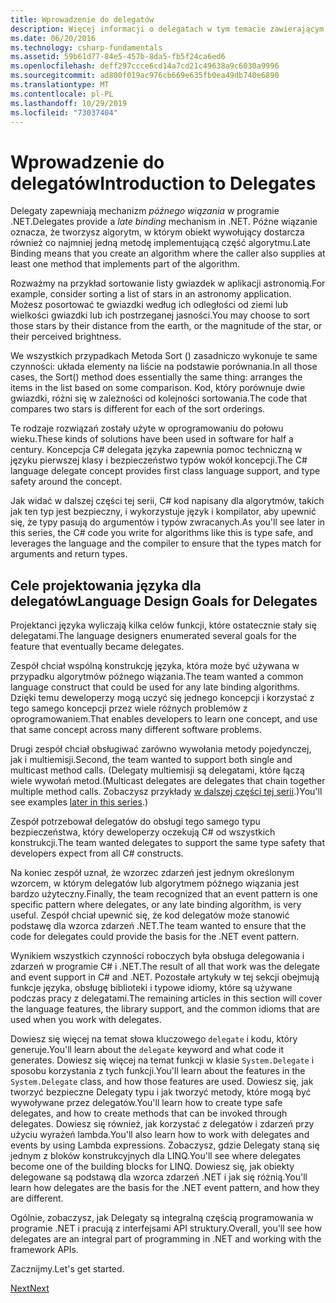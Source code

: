 ```yaml
---
title: Wprowadzenie do delegatów
description: Więcej informacji o delegatach w tym temacie zawierającym podstawowe koncepcje i Omówienie celów projektowania języka dla delegatów.
ms.date: 06/20/2016
ms.technology: csharp-fundamentals
ms.assetid: 59b61d77-84e5-457b-8da5-fb5f24ca6ed6
ms.openlocfilehash: deff297ccce6cd14a7cd21c49638a9c6030a9996
ms.sourcegitcommit: ad800f019ac976cb669e635fb0ea49db740e6890
ms.translationtype: MT
ms.contentlocale: pl-PL
ms.lasthandoff: 10/29/2019
ms.locfileid: "73037404"
---
```

# <a name="introduction-to-delegates"></a><span data-ttu-id="6d2f6-103">Wprowadzenie do delegatów</span><span class="sxs-lookup"><span data-stu-id="6d2f6-103">Introduction to Delegates</span></span>

<span data-ttu-id="6d2f6-104">Delegaty zapewniają mechanizm *późnego wiązania* w programie .NET.</span><span class="sxs-lookup"><span data-stu-id="6d2f6-104">Delegates provide a *late binding* mechanism in .NET.</span></span> <span data-ttu-id="6d2f6-105">Późne wiązanie oznacza, że tworzysz algorytm, w którym obiekt wywołujący dostarcza również co najmniej jedną metodę implementującą część algorytmu.</span><span class="sxs-lookup"><span data-stu-id="6d2f6-105">Late Binding means that you create an algorithm where the caller also supplies at least one method that implements part of the algorithm.</span></span>

<span data-ttu-id="6d2f6-106">Rozważmy na przykład sortowanie listy gwiazdek w aplikacji astronomią.</span><span class="sxs-lookup"><span data-stu-id="6d2f6-106">For example, consider sorting a list of stars in an astronomy application.</span></span>
<span data-ttu-id="6d2f6-107">Możesz posortować te gwiazdki według ich odległości od ziemi lub wielkości gwiazdki lub ich postrzeganej jasności.</span><span class="sxs-lookup"><span data-stu-id="6d2f6-107">You may choose to sort those stars by their distance from the earth, or the magnitude of the star, or their perceived brightness.</span></span>

<span data-ttu-id="6d2f6-108">We wszystkich przypadkach Metoda Sort () zasadniczo wykonuje te same czynności: układa elementy na liście na podstawie porównania.</span><span class="sxs-lookup"><span data-stu-id="6d2f6-108">In all those cases, the Sort() method does essentially the same thing: arranges the items in the list based on some comparison.</span></span> <span data-ttu-id="6d2f6-109">Kod, który porównuje dwie gwiazdki, różni się w zależności od kolejności sortowania.</span><span class="sxs-lookup"><span data-stu-id="6d2f6-109">The code that compares two stars is different for each of the sort orderings.</span></span>

<span data-ttu-id="6d2f6-110">Te rodzaje rozwiązań zostały użyte w oprogramowaniu do połowu wieku.</span><span class="sxs-lookup"><span data-stu-id="6d2f6-110">These kinds of solutions have been used in software for half a century.</span></span>
<span data-ttu-id="6d2f6-111">Koncepcja C# delegata języka zapewnia pomoc techniczną w języku pierwszej klasy i bezpieczeństwo typów wokół koncepcji.</span><span class="sxs-lookup"><span data-stu-id="6d2f6-111">The C# language delegate concept provides first class language support, and type safety around the concept.</span></span>

<span data-ttu-id="6d2f6-112">Jak widać w dalszej części tej serii, C# kod napisany dla algorytmów, takich jak ten typ jest bezpieczny, i wykorzystuje język i kompilator, aby upewnić się, że typy pasują do argumentów i typów zwracanych.</span><span class="sxs-lookup"><span data-stu-id="6d2f6-112">As you'll see later in this series, the C# code you write for algorithms like this is type safe, and leverages the language and the compiler to ensure that the types match for arguments and return types.</span></span>

## <a name="language-design-goals-for-delegates"></a><span data-ttu-id="6d2f6-113">Cele projektowania języka dla delegatów</span><span class="sxs-lookup"><span data-stu-id="6d2f6-113">Language Design Goals for Delegates</span></span>

<span data-ttu-id="6d2f6-114">Projektanci języka wyliczają kilka celów funkcji, które ostatecznie stały się delegatami.</span><span class="sxs-lookup"><span data-stu-id="6d2f6-114">The language designers enumerated several goals for the feature that eventually became delegates.</span></span>

<span data-ttu-id="6d2f6-115">Zespół chciał wspólną konstrukcję języka, która może być używana w przypadku algorytmów późnego wiązania.</span><span class="sxs-lookup"><span data-stu-id="6d2f6-115">The team wanted a common language construct that could be used for any late binding algorithms.</span></span> <span data-ttu-id="6d2f6-116">Dzięki temu deweloperzy mogą uczyć się jednego koncepcji i korzystać z tego samego koncepcji przez wiele różnych problemów z oprogramowaniem.</span><span class="sxs-lookup"><span data-stu-id="6d2f6-116">That enables developers to learn one concept, and use that same concept across many different software problems.</span></span>

<span data-ttu-id="6d2f6-117">Drugi zespół chciał obsługiwać zarówno wywołania metody pojedynczej, jak i multiemisji.</span><span class="sxs-lookup"><span data-stu-id="6d2f6-117">Second, the team wanted to support both single and multicast method calls.</span></span> <span data-ttu-id="6d2f6-118">(Delegaty multiemisji są delegatami, które łączą wiele wywołań metod.</span><span class="sxs-lookup"><span data-stu-id="6d2f6-118">(Multicast delegates are delegates that chain together multiple method calls.</span></span> <span data-ttu-id="6d2f6-119">Zobaczysz przykłady [w dalszej części tej serii](delegate-class.md).)</span><span class="sxs-lookup"><span data-stu-id="6d2f6-119">You'll see examples [later in this series](delegate-class.md).)</span></span> 

<span data-ttu-id="6d2f6-120">Zespół potrzebował delegatów do obsługi tego samego typu bezpieczeństwa, który deweloperzy oczekują C# od wszystkich konstrukcji.</span><span class="sxs-lookup"><span data-stu-id="6d2f6-120">The team wanted delegates to support the same type safety that developers expect from all C# constructs.</span></span> 

<span data-ttu-id="6d2f6-121">Na koniec zespół uznał, że wzorzec zdarzeń jest jednym określonym wzorcem, w którym delegatów lub algorytmem późnego wiązania jest bardzo użyteczny.</span><span class="sxs-lookup"><span data-stu-id="6d2f6-121">Finally, the team recognized that an event pattern is one specific pattern where delegates, or any late binding algorithm, is very useful.</span></span> <span data-ttu-id="6d2f6-122">Zespół chciał upewnić się, że kod delegatów może stanowić podstawę dla wzorca zdarzeń .NET.</span><span class="sxs-lookup"><span data-stu-id="6d2f6-122">The team wanted to ensure that the code for delegates could provide the basis for the .NET event pattern.</span></span>

<span data-ttu-id="6d2f6-123">Wynikiem wszystkich czynności roboczych była obsługa delegowania i zdarzeń w programie C# i .NET.</span><span class="sxs-lookup"><span data-stu-id="6d2f6-123">The result of all that work was the delegate and event support in C# and .NET.</span></span> <span data-ttu-id="6d2f6-124">Pozostałe artykuły w tej sekcji obejmują funkcje języka, obsługę biblioteki i typowe idiomy, które są używane podczas pracy z delegatami.</span><span class="sxs-lookup"><span data-stu-id="6d2f6-124">The remaining articles in this section will cover the language features, the library support, and the common idioms that are used when you work with delegates.</span></span>

<span data-ttu-id="6d2f6-125">Dowiesz się więcej na temat słowa kluczowego `delegate` i kodu, który generuje.</span><span class="sxs-lookup"><span data-stu-id="6d2f6-125">You'll learn about the `delegate` keyword and what code it generates.</span></span> <span data-ttu-id="6d2f6-126">Dowiesz się więcej na temat funkcji w klasie `System.Delegate` i sposobu korzystania z tych funkcji.</span><span class="sxs-lookup"><span data-stu-id="6d2f6-126">You'll learn about the features in the `System.Delegate` class, and how those features are used.</span></span> <span data-ttu-id="6d2f6-127">Dowiesz się, jak tworzyć bezpieczne Delegaty typu i jak tworzyć metody, które mogą być wywoływane przez delegatów.</span><span class="sxs-lookup"><span data-stu-id="6d2f6-127">You'll learn how to create type safe delegates, and how to create methods that can be invoked through delegates.</span></span> <span data-ttu-id="6d2f6-128">Dowiesz się również, jak korzystać z delegatów i zdarzeń przy użyciu wyrażeń lambda.</span><span class="sxs-lookup"><span data-stu-id="6d2f6-128">You'll also learn how to work with delegates and events by using Lambda expressions.</span></span> <span data-ttu-id="6d2f6-129">Zobaczysz, gdzie Delegaty staną się jednym z bloków konstrukcyjnych dla LINQ.</span><span class="sxs-lookup"><span data-stu-id="6d2f6-129">You'll see where delegates become one of the building blocks for LINQ.</span></span> <span data-ttu-id="6d2f6-130">Dowiesz się, jak obiekty delegowane są podstawą dla wzorca zdarzeń .NET i jak się różnią.</span><span class="sxs-lookup"><span data-stu-id="6d2f6-130">You'll learn how delegates are the basis for the .NET event pattern, and how they are different.</span></span>

<span data-ttu-id="6d2f6-131">Ogólnie, zobaczysz, jak Delegaty są integralną częścią programowania w programie .NET i pracują z interfejsami API struktury.</span><span class="sxs-lookup"><span data-stu-id="6d2f6-131">Overall, you'll see how delegates are an integral part of programming in .NET and working with the framework APIs.</span></span>

<span data-ttu-id="6d2f6-132">Zacznijmy.</span><span class="sxs-lookup"><span data-stu-id="6d2f6-132">Let's get started.</span></span>

[<span data-ttu-id="6d2f6-133">Next</span><span class="sxs-lookup"><span data-stu-id="6d2f6-133">Next</span></span>](delegate-class.md)
